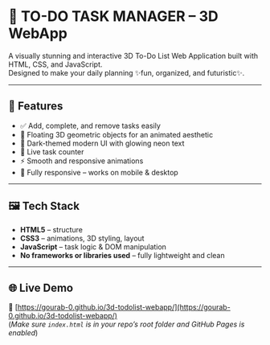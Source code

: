 # 🧠 TO-DO TASK MANAGER – 3D WebApp

A visually stunning and interactive 3D To-Do List Web Application built with HTML, CSS, and JavaScript.  
Designed to make your daily planning ✨fun, organized, and futuristic✨.

---

## 🚀 Features

- ✅ Add, complete, and remove tasks easily
- 🧊 Floating 3D geometric objects for an animated aesthetic
- 🎨 Dark-themed modern UI with glowing neon text
- 🔢 Live task counter
- ⚡ Smooth and responsive animations
- 📱 Fully responsive – works on mobile & desktop

---

## 🖼️ Tech Stack

- **HTML5** – structure  
- **CSS3** – animations, 3D styling, layout  
- **JavaScript** – task logic & DOM manipulation  
- **No frameworks or libraries used** – fully lightweight and clean

---

## 🌐 Live Demo

🔗 [https://gourab-0.github.io/3d-todolist-webapp/](https://gourab-0.github.io/3d-todolist-webapp/)  
(*Make sure `index.html` is in your repo’s root folder and GitHub Pages is enabled*)

